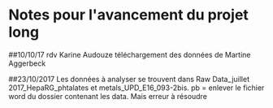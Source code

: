 # Notes pour l'avancement du projet long

##10/10/17
rdv Karine Audouze
téléchargement des données de Martine Aggerbeck

##23/10/2017
Les données à analyser se trouvent dans Raw Data_juillet 2017_HepaRG_phtalates et metals_UPD_E16_093-2bis. 
pb = enlever le fichier word du dossier contenant les data. Mais erreur à résoudre

